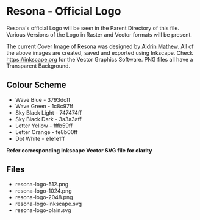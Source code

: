 Resona - Official Logo
====================

Resona's official Logo will be seen in the Parent Directory of this file. Various Versions of the Logo in Raster and Vector formats will be present.

The current Cover Image of Resona was designed by [Aldrin Mathew](https://aldrinmathew.com). All of the above images are created, saved and exported using Inkscape. Check https://inkscape.org for the Vector Graphics Software. PNG files all have a Transparent Background.

Colour Scheme
-------------
- Wave Blue - 3793dcff
- Wave Green - 1c8c97ff
- Sky Black Light - 747474ff
- Sky Black Dark - 3a3a3aff
- Letter Yellow - fffb59ff
- Letter Orange - fe8b00ff
- Dot White - e1e1e1ff

**Refer corresponding Inkscape Vector SVG file for clarity**

Files
-----
- resona-logo-512.png
- resona-logo-1024.png
- resona-logo-2048.png
- resona-logo-inkscape.svg
- resona-logo-plain.svg
